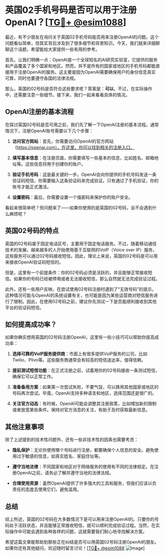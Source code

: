 # 英国02手机号码是否可以用于注册OpenAI？[[TG💪+ @esim1088](https://t.me/s/esim1088)]

最近，有不少朋友在询问关于英国02手机号码能否用来注册OpenAI的问题。这个问题看似简单，但其实背后涉及到了很多细节和背景知识。今天，我们就来详细聊聊这个话题，希望能给大家提供一些有用的参考。

首先，让我们明确一点：OpenAI是一个全球知名的AI研究实验室，它提供的服务和产品覆盖了多个国家和地区。然而，并不是所有的国家或地区的手机号码都能直接用于注册OpenAI的服务。这主要是因为OpenAI需要确保用户的身份信息真实可靠，同时也要遵守各国的法律法规。

那么，英国的02号码是否符合这些要求呢？答案是：**可以**。不过，在实际操作中，还需要注意一些细节。接下来，我们一起来看看具体的情况。

## OpenAI注册的基本流程

在探讨英国02号码是否可用之前，我们先了解一下OpenAI注册的基本流程。通常情况下，注册OpenAI账号需要以下几个步骤：

1. **访问官方网站**：首先，你需要访问OpenAI的官方网站（https://openai.com）。在这里，你可以找到相关的注册入口。
   
2. **填写基本信息**：在注册页面，你需要填写一些基本的信息，比如姓名、邮箱地址等。这些信息将用于创建你的账户。

3. **验证手机号码**：这是最关键的一步。OpenAI会向你提供的手机号码发送一条验证码短信，你需要输入这条验证码来完成验证。只有通过了手机验证，你的账号才能正式激活。

4. **设置密码**：最后，你需要设置一个强密码来保护你的账户安全。

看起来很简单吧？但问题来了——如果你使用的是英国的02号码，会不会遇到什么麻烦呢？

## 英国02号码的特点

英国的02号码属于固定电话区号，主要用于固定电话服务。不过，随着移动通信技术的发展，越来越多的人开始使用基于互联网的VoIP（Voice over IP）服务，这些服务可以通过02号码接收短信。因此，理论上来说，英国的02号码是可以用来接收OpenAI验证码短信的。

但是，这里有一个前提条件：你的02号码必须是活跃的，并且能够正常接收短信。如果你的号码已经被停用或者无法接收短信，那么自然就无法完成验证过程。

此外，还有一些用户反映，在尝试使用02号码注册时遇到了“无效号码”的提示。这种情况可能与OpenAI的系统设置有关，也可能是因为某些运营商对短信服务进行了限制。因此，在使用02号码之前，建议你先测试一下是否能顺利接收到其他平台的验证码短信。

## 如何提高成功率？

如果你确实想用英国的02号码注册OpenAI，这里有一些小技巧可以帮助你提高成功率：

1. **选择可靠的VoIP服务提供商**：市面上有很多提供VoIP服务的公司，比如Twilio、Plivo等。这些服务商通常会有较高的短信送达率，值得信赖。

2. **提前测试短信功能**：在正式注册之前，试着用你的02号码接收一条测试短信，确保它可以正常工作。

3. **准备备用方案**：如果第一次尝试失败，不要气馁，可以换用其他国家或地区的号码再次尝试。毕竟，OpenAI支持多种语言和地区，选择范围还是很广的。

4. **关注官方动态**：有时候，OpenAI可能会调整其注册政策，比如增加新的限制或者放宽某些条件。保持对官方消息的关注，有助于及时获取最新信息。

## 其他注意事项

除了上述提到的技术性问题外，还有一些非技术性的因素也需要考虑：

- **隐私保护**：无论你使用哪个号码进行注册，都要确保个人信息的安全。避免使用过于敏感的信息，如真实姓名、家庭住址等。

- **遵守当地法律**：不同国家和地区对于网络服务的使用有不同的法律规定。在注册OpenAI之前，请务必了解并遵守当地的法律法规。

- **合理使用资源**：虽然OpenAI提供了许多强大的工具和服务，但我们应该以负责任的态度去使用它们，避免滥用。

## 总结

综上所述，英国的02号码在大多数情况下是可以用来注册OpenAI的。只要你的号码处于活跃状态，并且能够正常接收短信，就可以顺利完成验证过程。当然，在实际操作中可能会遇到各种各样的问题，这就需要我们耐心地寻找解决方案。

希望这篇文章能帮助到那些正在纠结是否可以用英国02号码注册OpenAI的朋友。如果你还有其他疑问，欢迎随时留言讨论！[[TG💪+ @esim1088](https://t.me/s/esim1088) ![Image](https://i.postimg.cc/4NQfJmqS/Snipaste-2025-05-13-00-14-12.png)]